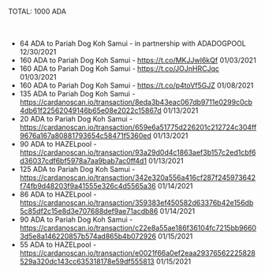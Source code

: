 TOTAL: 1000 ADA
  <br />
  <br />
  <br />
+ 64 ADA to Pariah Dog Koh Samui - in partnership with ADADOGPOOL 12/30/2021 
  <br />
+ 160 ADA to Pariah Dog Koh Samui - https://t.co/MKJJwI6kQf 01/03/2021
  <br />
+ 160 ADA to Pariah Dog Koh Samui - https://t.co/JOJnHRCJqc 01/03/2021
  <br />
+ 160 ADA to Pariah Dog Koh Samui - https://t.co/p4toVf5GJZ 01/08/2021
  <br />
+ 135 ADA to Pariah Dog Koh Samui - https://cardanoscan.io/transaction/8eda3b43eac067db9711e0299c0cb4db61f22562049146b65e08e2022c15867d 01/13/2021 
  <br />
+ 20 ADA to Pariah Dog Koh Samui - https://cardanoscan.io/transaction/659e6a51775d226201c212724c304ff9676a167a80881793654c58471f5360ed 01/13/2021 
  <br />
+ 90 ADA to HAZELpool - https://cardanoscan.io/transaction/93a29d0d4c1863aef3b157c2ed1cbf6d36037cdf6bf5978a7aa9bab7ac0ff4d1 01/13/2021 
  <br />
+ 125 ADA to Pariah Dog Koh Samui - https://cardanoscan.io/transaction/342e320a556a416cf287f245973642f74fb9d48203f9a41555e326c4d5565a36 01/14/2021 
  <br />
+ 86 ADA to HAZELpool - https://cardanoscan.io/transaction/359383ef450582d63376b42e156db5c85df2c15e8d3e707688def9ae71acdb86 01/14/2021 
  <br />
+ 90 ADA to Pariah Dog Koh Samui - https://cardanoscan.io/transaction/c22e8a55ae186f36104fc7215bb96603d5e8a146220857b574ad865b4b072926 01/15/2021 
  <br />
+ 55 ADA to HAZELpool - https://cardanoscan.io/transaction/e0021f66a0ef2eaa29376562225828529a320dc143cc635318178e59df555813 01/15/2021 
